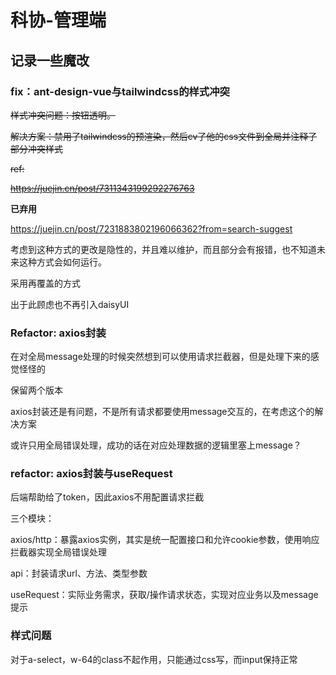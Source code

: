 # 科协-管理端

## 记录一些魔改

### fix：ant-design-vue与tailwindcss的样式冲突

~~样式冲突问题：按钮透明。~~

~~解决方案：禁用了tailwindcss的预渲染，然后cv了他的css文件到全局并注释了部分冲突样式~~

~~ref:~~

~~https://juejin.cn/post/7311343199292276763~~

**已弃用**

https://juejin.cn/post/7231883802196066362?from=search-suggest

考虑到这种方式的更改是隐性的，并且难以维护，而且部分会有报错，也不知道未来这种方式会如何运行。

采用再覆盖的方式

出于此顾虑也不再引入daisyUI

### Refactor: axios封装

在对全局message处理的时候突然想到可以使用请求拦截器，但是处理下来的感觉怪怪的

保留两个版本

axios封装还是有问题，不是所有请求都要使用message交互的，在考虑这个的解决方案

或许只用全局错误处理，成功的话在对应处理数据的逻辑里塞上message？

### refactor: axios封装与useRequest

后端帮助给了token，因此axios不用配置请求拦截

三个模块：

axios/http：暴露axios实例，其实是统一配置接口和允许cookie参数，使用响应拦截器实现全局错误处理

api：封装请求url、方法、类型参数

useRequest：实际业务需求，获取/操作请求状态，实现对应业务以及message提示


### 样式问题

对于a-select，w-64的class不起作用，只能通过css写，而input保持正常
